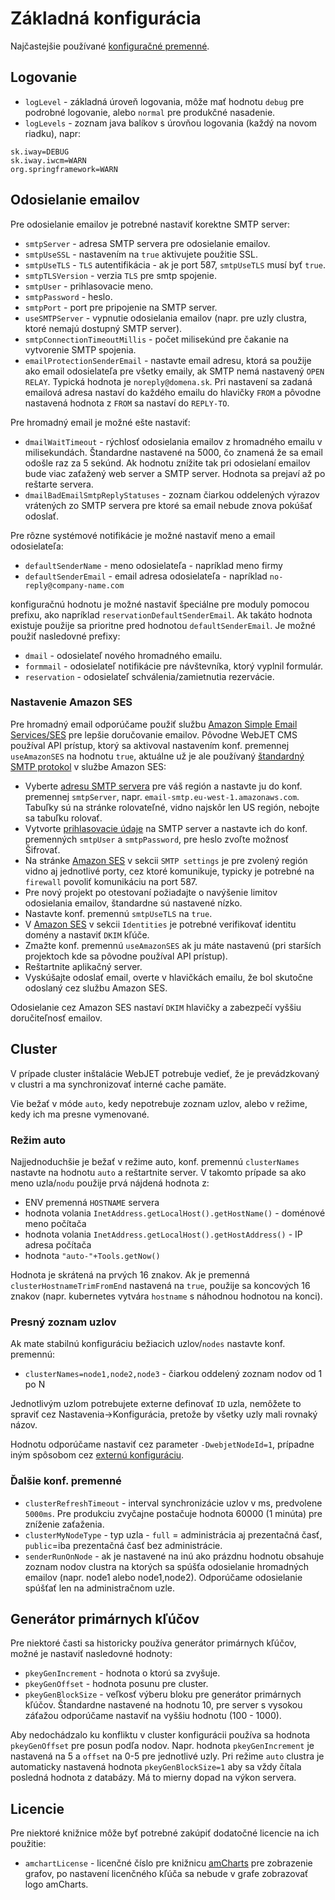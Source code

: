 # Základná konfigurácia
Najčastejšie používané [konfiguračné premenné](../../admin/setup/configuration/README.md).

## Logovanie

- `logLevel` - základná úroveň logovania, môže mať hodnotu `debug` pre podrobné logovanie, alebo `normal` pre produkčné nasadenie.
- `logLevels` - zoznam java balíkov s úrovňou logovania (každý na novom riadku), napr:

```
sk.iway=DEBUG
sk.iway.iwcm=WARN
org.springframework=WARN
```

## Odosielanie emailov

Pre odosielanie emailov je potrebné nastaviť korektne SMTP server:

- `smtpServer` - adresa SMTP servera pre odosielanie emailov.
- `smtpUseSSL` - nastavením na `true` aktivujete použitie SSL.
- `smtpUseTLS` - `TLS` autentifikácia - ak je port 587, `smtpUseTLS` musí byť `true`.
- `smtpTLSVersion` - verzia `TLS` pre smtp spojenie.
- `smtpUser` - prihlasovacie meno.
- `smtpPassword` - heslo.
- `smtpPort` - port pre pripojenie na SMTP server.
- `useSMTPServer` - vypnutie odosielania emailov (napr. pre uzly clustra, ktoré nemajú dostupný SMTP server).
- `smtpConnectionTimeoutMillis` - počet milisekúnd pre čakanie na vytvorenie SMTP spojenia.
- `emailProtectionSenderEmail` - nastavte email adresu, ktorá sa použije ako email odosielateľa pre všetky emaily, ak SMTP nemá nastavený `OPEN RELAY`. Typická hodnota je `noreply@domena.sk`. Pri nastavení sa zadaná emailová adresa nastaví do každého emailu do hlavičky `FROM` a pôvodne nastavená hodnota z `FROM` sa nastaví do `REPLY-TO`.

Pre hromadný email je možné ešte nastaviť:

- `dmailWaitTimeout` - rýchlosť odosielania emailov z hromadného emailu v milisekundách. Štandardne nastavené na 5000, čo znamená že sa email odošle raz za 5 sekúnd. Ak hodnotu znížite tak pri odosielaní emailov bude viac zaťažený web server a SMTP server. Hodnota sa prejaví až po reštarte servera.
- `dmailBadEmailSmtpReplyStatuses` - zoznam čiarkou oddelených výrazov vrátených zo SMTP servera pre ktoré sa email nebude znova pokúšať odoslať.

Pre rôzne systémové notifikácie je možné nastaviť meno a email odosielateľa:

- `defaultSenderName` - meno odosielateľa - napríklad meno firmy
- `defaultSenderEmail` - email adresa odosielateľa - napríklad `no-reply@company-name.com`

konfiguračnú hodnotu je možné nastaviť špeciálne pre moduly pomocou prefixu, ako napríklad `reservationDefaultSenderEmail`. Ak takáto hodnota existuje použije sa prioritne pred hodnotou `defaultSenderEmail`. Je možné použiť nasledovné prefixy:

- `dmail` - odosielateľ nového hromadného emailu.
- `formmail` - odosielateľ notifikácie pre návštevníka, ktorý vyplnil formulár.
- `reservation` - odosielateľ schválenia/zamietnutia rezervácie.


### Nastavenie Amazon SES

Pre hromadný email odporúčame použiť službu [Amazon Simple Email Services/SES](https://aws.amazon.com/ses/) pre lepšie doručovanie emailov. Pôvodne WebJET CMS používal API prístup, ktorý sa aktivoval nastavením konf. premennej `useAmazonSES` na hodnotu `true`, aktuálne už je ale používaný [štandardný SMTP protokol](https://docs.aws.amazon.com/ses/latest/dg/send-email-smtp.html) v službe Amazon SES:

- Vyberte [adresu SMTP servera](https://docs.aws.amazon.com/general/latest/gr/ses.html) pre váš región a nastavte ju do konf. premennej `smtpServer`, napr. `email-smtp.eu-west-1.amazonaws.com`. Tabuľky sú na stránke rolovateľné, vidno najskôr len US región, nebojte sa tabuľku rolovať.
- Vytvorte [prihlasovacie údaje](https://docs.aws.amazon.com/ses/latest/dg/smtp-credentials.html) na SMTP server a nastavte ich do konf. premenných `smtpUser` a `smtpPassword`, pre heslo zvoľte možnosť Šifrovať.
- Na stránke [Amazon SES](https://console.aws.amazon.com/ses/) v sekcii `SMTP settings` je pre zvolený región vidno aj jednotlivé porty, cez ktoré komunikuje, typicky je potrebné na `firewall` povoliť komunikáciu na port 587.
- Pre nový projekt po otestovaní požiadajte o navýšenie limitov odosielania emailov, štandardne sú nastavené nízko.
- Nastavte konf. premennú `smtpUseTLS` na `true`.
- V [Amazon SES](https://console.aws.amazon.com/ses/) v sekcii `Identities` je potrebné verifikovať identitu domény a nastaviť `DKIM` kľúče.
- Zmažte konf. premennú `useAmazonSES` ak ju máte nastavenú (pri starších projektoch kde sa pôvodne používal API prístup).
- Reštartnite aplikačný server.
- Vyskúšajte odoslať email, overte v hlavičkách emailu, že bol skutočne odoslaný cez službu Amazon SES.

Odosielanie cez Amazon SES nastaví `DKIM` hlavičky a zabezpečí vyššiu doručiteľnosť emailov.

## Cluster

V prípade cluster inštalácie WebJET potrebuje vedieť, že je prevádzkovaný v clustri a ma synchronizovať interné cache pamäte.

Vie bežať v móde `auto`, kedy nepotrebuje zoznam uzlov, alebo v režime, kedy ich ma presne vymenované.

### Režim auto

Najjednoduchšie je bežať v režime auto, konf. premennú `clusterNames` nastavte na hodnotu `auto` a reštartnite server. V takomto prípade sa ako meno uzla/`nodu` použije prvá nájdená hodnota z:

- ENV premenná `HOSTNAME` servera
- hodnota volania `InetAddress.getLocalHost().getHostName()` - doménové meno počítača
- hodnota volania `InetAddress.getLocalHost().getHostAddress()` - IP adresa počítača
- hodnota `"auto-"+Tools.getNow()`

Hodnota je skrátená na prvých 16 znakov. Ak je premenná `clusterHostnameTrimFromEnd` nastavená na `true`, použije sa koncových 16 znakov (napr. kubernetes vytvára `hostname` s náhodnou hodnotou na konci).

### Presný zoznam uzlov

Ak mate stabilnú konfiguráciu bežiacich uzlov/`nodes` nastavte konf. premennú:

- `clusterNames=node1,node2,node3` - čiarkou oddelený zoznam nodov od 1 po N

Jednotlivým uzlom potrebujete externe definovať `ID` uzla, nemôžete to spraviť cez Nastavenia->Konfigurácia, pretože by všetky uzly mali rovnaký názov.

Hodnotu odporúčame nastaviť cez parameter `-DwebjetNodeId=1`, prípadne iným spôsobom cez [externú konfiguráciu](../external-configuration.md).

### Ďalšie konf. premenné

- `clusterRefreshTimeout` - interval synchronizácie uzlov v ms, predvolene `5000ms`. Pre produkciu zvyčajne postačuje hodnota 60000 (1 minúta) pre zníženie zaťaženia.
- `clusterMyNodeType` - typ uzla - `full` = administrácia aj prezentačná časť, `public`=iba prezentačná časť bez administrácie.
- `senderRunOnNode` - ak je nastavené na inú ako prázdnu hodnotu obsahuje zoznam nodov clustra na ktorých sa spúšťa odosielanie hromadných emailov (napr. node1 alebo node1,node2). Odporúčame odosielanie spúšťať len na administračnom uzle.

## Generátor primárnych kľúčov

Pre niektoré časti sa historicky používa generátor primárnych kľúčov, možné je nastaviť nasledovné hodnoty:

- `pkeyGenIncrement` - hodnota o ktorú sa zvyšuje.
- `pkeyGenOffset` - hodnota posunu pre cluster.
- `pkeyGenBlockSize` - veľkosť výberu bloku pre generátor primárnych kľúčov. Štandardne nastavené na hodnotu 10, pre server s vysokou záťažou odporúčame nastaviť na vyššiu hodnotu (100 - 1000).

Aby nedochádzalo ku konfliktu v cluster konfigurácii používa sa hodnota `pkeyGenOffset` pre posun podľa nodov. Napr. hodnota `pkeyGenIncrement` je nastavená na 5 a `offset` na 0-5 pre jednotlivé uzly. Pri režime `auto` clustra je automaticky nastavená hodnota `pkeyGenBlockSize=1` aby sa vždy čítala posledná hodnota z databázy. Má to mierny dopad na výkon servera.

## Licencie

Pre niektoré knižnice môže byť potrebné zakúpiť dodatočné licencie na ich použitie:

- `amchartLicense` - licenčné číslo pre knižnicu [amCharts](https://www.amcharts.com) pre zobrazenie grafov, po nastavení licenčného kľúča sa nebude v grafe zobrazovať logo amCharts.